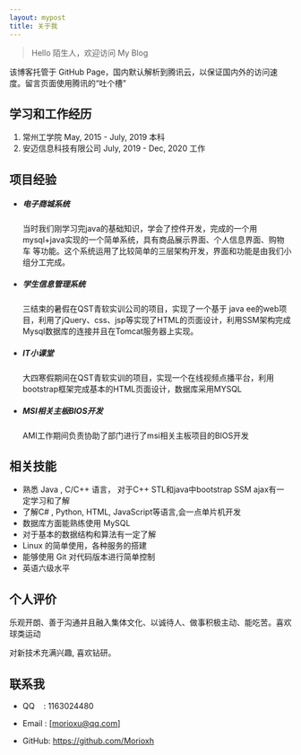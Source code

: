 ```yaml
---
layout: mypost
title: 关于我
---
```


> Hello 陌生人，欢迎访问 My Blog

该博客托管于 GitHub Page，国内默认解析到腾讯云，以保证国内外的访问速度。留言页面使用腾讯的“吐个槽”

## 学习和工作经历

1. 常州工学院 May, 2015 - July, 2019  本科
2. 安迈信息科技有限公司 July, 2019 - Dec, 2020  工作

## 项目经验

- #####  电子商城系统   

   当时我们刚学习完java的基础知识，学会了控件开发，完成的一个用mysql+java实现的一个简单系统，具有商品展示界面、个人信息界面、购物车  等功能。这个系统运用了比较简单的三层架构开发，界面和功能是由我们小组分工完成。 

- ##### 学生信息管理系统

   三结束的暑假在QST青软实训公司的项目，实现了一个基于 java ee的web项目，利用了jQuery、css、jsp等实现了HTML的页面设计，利用SSM架构完成Mysql数据库的连接并且在Tomcat服务器上实现。

- ##### IT小课堂 

   大四寒假期间在QST青软实训的项目，实现一个在线视频点播平台，利用bootstrap框架完成基本的HTML页面设计，数据库采用MYSQL

- ##### MSI相关主板BIOS开发

  AMI工作期间负责协助了部门进行了msi相关主板项目的BIOS开发

## 相关技能

- 熟悉 Java , C/C++ 语言， 对于C++ STL和java中bootstrap SSM ajax有一定学习和了解
- 了解C# , Python, HTML, JavaScript等语言,会一点单片机开发
- 数据库方面能熟练使用 MySQL
- 对于基本的数据结构和算法有一定了解
- Linux 的简单使用，各种服务的搭建
- 能够使用 Git 对代码版本进行简单控制
- 英语六级水平

## 个人评价

乐观开朗、善于沟通并且融入集体文化、以诚待人、做事积极主动、能吃苦。喜欢球类运动

对新技术充满兴趣, 喜欢钻研。

## 联系我

- QQ&nbsp;&nbsp;&nbsp;&nbsp;: 1163024480

- Email&nbsp;: [morioxu@qq.com]

- GitHub: https://github.com/Morioxh

